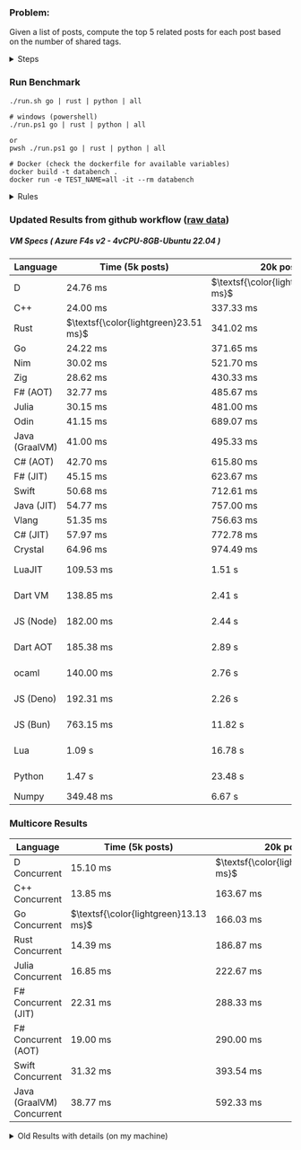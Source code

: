 ### Problem:

Given a list of posts, compute the top 5 related posts for each post based on the number of shared tags.

<details>
<summary> Steps </summary>

-   Read the posts JSON file.
-   Iterate over the posts and populate a map containing: `tag -> List<int>`, with the int representing the post index of each post with that tag.
-   Iterate over the posts and for each post:
    -   Create a map: `PostIndex -> int` to track the number of shared tags
    -   For each tag, Iterate over the posts that have that tag
    -   For each post, increment the shared tag count in the map.
-   Sort the related posts by the number of shared tags.
-   Write the top 5 related posts for each post to a new JSON file.
</details>

### Run Benchmark

```
./run.sh go | rust | python | all

# windows (powershell)
./run.ps1 go | rust | python | all

or
pwsh ./run.ps1 go | rust | python | all

# Docker (check the dockerfile for available variables)
docker build -t databench .
docker run -e TEST_NAME=all -it --rm databench
```

<details>
<summary> Rules </summary>

<h3>No:</h3>

-   FFI (including assembly inlining)
-   Unsafe code blocks
-   Custom benchmarking
-   Disabling runtime checks (bounds etc)
-   Specific hardware targeting
-   SIMD for single threaded solutions
-   Hardcoding number of posts
-   Lazy evaluation (Unless results are computed at runtime and timed)
-   Computation Caching

<h3>Must:</h3>

-   Support up to 100,000 posts
-   Support UTF8 strings
-   Parse json at runtime
-   Support up to 100 tags
-   Use a stable release of the compiler/runtime
-   Represent tags as strings
-   Be production ready
-   Use general purpose datastructures (not tailored for this benchmark)
-   Use less than 8GB of memory
</details>

### Updated Results from github workflow ([raw data](https://github.com/jinyus/related_post_gen/blob/main/raw_results.md))

##### VM Specs ( Azure F4s v2 - 4vCPU-8GB-Ubuntu 22.04 )

| Language       | Time (5k posts)                       | 20k posts                              | 60k posts                           | Total    |
| -------------- | ------------------------------------- | -------------------------------------- | ----------------------------------- | -------- |
| D              | 24.76 ms                              | $\textsf{\color{lightgreen}314.14 ms}$ | $\textsf{\color{lightgreen}2.70 s}$ | 3.04 s   |
| C++            | 24.00 ms                              | 337.33 ms                              | 2.94 s                              | 3.30 s   |
| Rust           | $\textsf{\color{lightgreen}23.51 ms}$ | 341.02 ms                              | 3.04 s                              | 3.40 s   |
| Go             | 24.22 ms                              | 371.65 ms                              | 3.28 s                              | 3.67 s   |
| Nim            | 30.02 ms                              | 521.70 ms                              | 3.56 s                              | 4.11 s   |
| Zig            | 28.62 ms                              | 430.33 ms                              | 3.81 s                              | 4.27 s   |
| F# (AOT)       | 32.77 ms                              | 485.67 ms                              | 4.13 s                              | 4.65 s   |
| Julia          | 30.15 ms                              | 481.00 ms                              | 4.24 s                              | 4.75 s   |
| Odin           | 41.15 ms                              | 689.07 ms                              | 5.05 s                              | 5.78 s   |
| Java (GraalVM) | 41.00 ms                              | 495.33 ms                              | 5.28 s                              | 5.82 s   |
| C# (AOT)       | 42.70 ms                              | 615.80 ms                              | 5.39 s                              | 6.05 s   |
| F# (JIT)       | 45.15 ms                              | 623.67 ms                              | 5.49 s                              | 6.16 s   |
| Swift          | 50.68 ms                              | 712.61 ms                              | 6.16 s                              | 6.93 s   |
| Java (JIT)     | 54.77 ms                              | 757.00 ms                              | 6.44 s                              | 7.25 s   |
| Vlang          | 51.35 ms                              | 756.63 ms                              | 6.66 s                              | 7.46 s   |
| C# (JIT)       | 57.97 ms                              | 772.78 ms                              | 6.77 s                              | 7.60 s   |
| Crystal        | 64.96 ms                              | 974.49 ms                              | 8.64 s                              | 9.68 s   |
| LuaJIT         | 109.53 ms                             | 1.51 s                                 | 12.93 s                             | 14.55 s  |
| Dart VM        | 138.85 ms                             | 2.41 s                                 | 20.96 s                             | 23.51 s  |
| JS (Node)      | 182.00 ms                             | 2.44 s                                 | 22.50 s                             | 25.12 s  |
| Dart AOT       | 185.38 ms                             | 2.89 s                                 | 25.75 s                             | 28.83 s  |
| ocaml          | 140.00 ms                             | 2.76 s                                 | 32.71 s                             | 35.61 s  |
| JS (Deno)      | 192.31 ms                             | 2.26 s                                 | 41.13 s                             | 43.58 s  |
| JS (Bun)       | 763.15 ms                             | 11.82 s                                | 108.87 s                            | 121.45 s |
| Lua            | 1.09 s                                | 16.78 s                                | 150.00 s                            | 167.87 s |
| Python         | 1.47 s                                | 23.48 s                                | 214.99 s                            | 239.94 s |
| Numpy          | 349.48 ms                             | 6.67 s                                 | OOM                                 | N/A      |

### Multicore Results

| Language                  | Time (5k posts)                       | 20k posts                              | 60k posts                           | Total  |
| ------------------------- | ------------------------------------- | -------------------------------------- | ----------------------------------- | ------ |
| D Concurrent              | 15.10 ms                              | $\textsf{\color{lightgreen}145.10 ms}$ | $\textsf{\color{lightgreen}1.16 s}$ | 1.32 s |
| C++ Concurrent            | 13.85 ms                              | 163.67 ms                              | 1.38 s                              | 1.56 s |
| Go Concurrent             | $\textsf{\color{lightgreen}13.13 ms}$ | 166.03 ms                              | 1.42 s                              | 1.60 s |
| Rust Concurrent           | 14.39 ms                              | 186.87 ms                              | 1.58 s                              | 1.78 s |
| Julia Concurrent          | 16.85 ms                              | 222.67 ms                              | 1.94 s                              | 2.18 s |
| F# Concurrent (JIT)       | 22.31 ms                              | 288.33 ms                              | 2.46 s                              | 2.77 s |
| F# Concurrent (AOT)       | 19.00 ms                              | 290.00 ms                              | 2.47 s                              | 2.78 s |
| Swift Concurrent          | 31.32 ms                              | 393.54 ms                              | 3.50 s                              | 3.93 s |
| Java (GraalVM) Concurrent | 38.77 ms                              | 592.33 ms                              | 4.12 s                              | 4.75 s |

<details>
<summary> Old Results with details (on my machine) </summary>

| Language   | Processing Time | Total (+ I/O) | Details                                                                                                                                                                                                                                                                                         |
| ---------- | --------------- | ------------- | ----------------------------------------------------------------------------------------------------------------------------------------------------------------------------------------------------------------------------------------------------------------------------------------------- |
| Rust       | -               | 4.5s          | Initial                                                                                                                                                                                                                                                                                         |
| Rust v2    | -               | 2.60s         | Replace std HashMap with fxHashMap by [phazer99](https://www.reddit.com/r/rust/comments/16plgok/comment/k1rtr4x/?utm_source=share&utm_medium=web2x&context=3)                                                                                                                                   |
| Rust v3    | -               | 1.28s         | Preallocate and reuse map and unstable sort by [vdrmn](https://www.reddit.com/r/rust/comments/16plgok/comment/k1rzo7g/?utm_source=share&utm_medium=web2x&context=3) and [Darksonn](https://www.reddit.com/r/rust/comments/16plgok/comment/k1rzwdx/?utm_source=share&utm_medium=web2x&context=3) |
| Rust v4    | -               | 0.13s         | Use Post index as key instead of Pointer and Binary Heap by [RB5009](https://www.reddit.com/r/rust/comments/16plgok/comment/k1s5ea0/?utm_source=share&utm_medium=web2x&context=3)                                                                                                               |
| Rust v5    | 38ms            | 52ms          | Rm hashing from loop and use vec[count] instead of map[index]count by RB5009                                                                                                                                                                                                                    |
| Rust v6    | 23ms            | 36ms          | Optimized Binary Heap Ops by [scottlamb](https://github.com/jinyus/related_post_gen/pull/12)                                                                                                                                                                                                    |
| Rust Rayon | 9ms             | 22ms          | Parallelize by [masmullin2000](https://github.com/jinyus/related_post_gen/pull/4)                                                                                                                                                                                                               |
| Rust Rayon | 8ms             | 22ms          | Remove comparison out of hot loop                                                                                                                                                                                                                                                               |
| ⠀          | ⠀               | ⠀             | ⠀                                                                                                                                                                                                                                                                                               |
| Go         | -               | 1.5s          | Initial                                                                                                                                                                                                                                                                                         |
| Go v2      | -               | 80ms          | Add rust optimizations                                                                                                                                                                                                                                                                          |
| Go v3      | 56ms            | 70ms          | Use goccy/go-json                                                                                                                                                                                                                                                                               |
| Go v3      | 34ms            | 55ms          | Use generic binaryheap by [DrBlury](https://github.com/jinyus/related_post_gen/pull/7)                                                                                                                                                                                                          |
| Go v4      | 26ms            | 50ms          | Replace binary heap with custom priority queue                                                                                                                                                                                                                                                  |
| Go v5      | 20ms            | 43ms          | Remove comparison out of hot loop                                                                                                                                                                                                                                                               |
| Go Con     | 10ms            | 33ms          | Go concurrency by [tirprox](https://github.com/jinyus/related_post_gen/pull/17) and [DrBlury](https://github.com/jinyus/related_post_gen/pull/8)                                                                                                                                                |
| Go Con v2  | 5ms             | 29ms          | Use arena, use waitgroup, rm binheap by [DrBlury](https://github.com/jinyus/related_post_gen/pull/20)                                                                                                                                                                                           |
| ⠀          | ⠀               | ⠀             | ⠀                                                                                                                                                                                                                                                                                               |
| Python     | -               | 7.81s         | Initial                                                                                                                                                                                                                                                                                         |
| Python v2  | 1.35s           | 1.53s         | Add rust optimizations by [dave-andersen](https://github.com/jinyus/related_post_gen/pull/10)                                                                                                                                                                                                   |
| Numpy      | 0.57s           | 0.85s         | Numpy implementation by [Copper280z](https://github.com/jinyus/related_post_gen/pull/11)                                                                                                                                                                                                        |
| ⠀          | ⠀               | ⠀             | ⠀                                                                                                                                                                                                                                                                                               |
| Crystal    | 50ms            | 96ms          | Inital w/ previous optimizations                                                                                                                                                                                                                                                                |
| Crystal v2 | 33ms            | 72ms          | Replace binary heap with custom priority queue                                                                                                                                                                                                                                                  |
| ⠀          | ⠀               | ⠀             | ⠀                                                                                                                                                                                                                                                                                               |
| Odin       | 110ms           | 397ms         | Ported from golang code                                                                                                                                                                                                                                                                         |
| Odin v2    | 104ms           | 404ms         | Remove comparison out of hot loop                                                                                                                                                                                                                                                               |
| ⠀          | ⠀               | ⠀             | ⠀                                                                                                                                                                                                                                                                                               |
| Dart VM    | 125ms           | 530ms         | Ported from golang code                                                                                                                                                                                                                                                                         |
| Dart bin   | 274ms           | 360ms         | Compiled executable                                                                                                                                                                                                                                                                             |
| ⠀          | ⠀               | ⠀             | ⠀                                                                                                                                                                                                                                                                                               |
| Vlang      | 339ms           | 560ms         | Ported from golang code                                                                                                                                                                                                                                                                         |
| ⠀          | ⠀               | ⠀             | ⠀                                                                                                                                                                                                                                                                                               |
| Zig        | 80ms            | 110ms         | Provided by [akhildevelops](https://github.com/jinyus/related_post_gen/pull/30)                                                                                                                                                                                                                 |

</details>
